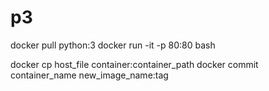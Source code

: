 # p3

docker pull python:3
docker run -it -p 80:80 bash

docker cp host_file container:container_path
docker commit container_name new_image_name:tag

